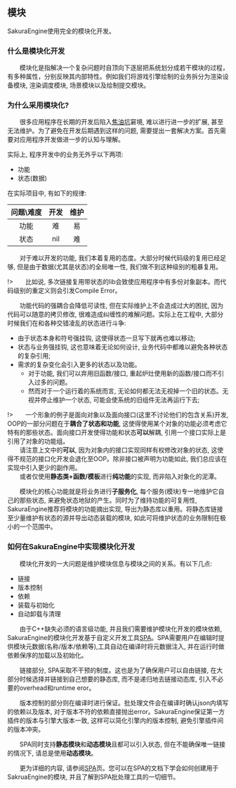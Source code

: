 <!--
 * @Author: your name
 * @Date: 2020-03-04 07:52:42
 * @LastEditTime: 2020-03-04 11:12:17
 * @LastEditors: Please set LastEditors
 * @Description: In User Settings Edit
 * @FilePath: \docs\Modules\README.md
 -->
## 模块
SakuraEngine使用完全的模块化开发。

### 什么是模块化开发
&emsp;&emsp;模块化是指解决一个复杂问题时自顶向下逐层把系统划分成若干模块的过程，有多种属性，分别反映其内部特性。例如我们将游戏引擎绘制的业务拆分为渲染设备模块, 渲染调度模块, 场景模块以及绘制提交模块。 

### 为什么采用模块化?
&emsp;&emsp;很多应用程序在长期的开发后陷入[焦油坑](https://zh.wikipedia.org/wiki/%E4%BA%BA%E6%9C%88%E7%A5%9E%E8%AF%9D#%E7%84%A6%E6%B2%B9%E5%9D%91)窘境, 难以进行进一步的扩展, 甚至无法维护。为了避免在开发后期遇到这样的问题, 需要提出一套解决方案。首先需要对应用程序开发做进一步的认知与理解。

实际上, 程序开发中的业务无外乎以下两项:
- 功能
- 状态(数据)

在实际项目中, 有如下的规律:

|问题\难度|开发|维护|
|:--:|:--:|:--:|
|功能|难|易|
|状态|nil|难|

&emsp;&emsp;对于难以开发的功能, 我们本着复用的态度。大部分时候代码级的复用已经足够, 但是由于数据(尤其是状态)的全局唯一性, 我们做不到这种级别的粗暴复用。

!>&emsp;&emsp;比如说, 多次链接复用带状态的lib会致使应用程序中有多份对象副本。而代码级别的重定义则会引发Compile Error。

&emsp;&emsp;功能代码的强耦合会降低可读性, 但在实际维护上不会造成过大的困扰, 因为代码可以随意的拷贝修改, 很难造成纠缠性的难解问题。实际上在工程中, 大部分时候我们在和各种交错凌乱的状态进行斗争:
- 由于状态本身和符号强挂钩, 这使得状态一旦写下就再也难以移动;
- 状态与业务强挂钩, 这也意味着无论如何设计, 业务代码中都难以避免各种状态的复杂引用;
- 需求的复杂变化会引入更多的状态以及功能。
  - 对于功能, 我们可以弃用旧函数/接口, 重起炉灶使用新的函数/接口而不引入过多的问题。
  - 然而对于一个运行着的系统而言, 无论如何都无法无视掉一个旧的状态。无视并停止维护一个状态, 可能会使系统的旧组件无法再运行下去;
  
!>&emsp;&emsp;一个形象的例子是面向对象以及面向接口(这里不讨论他们的包含关系)开发, OOP的一部分问题在于**耦合了状态和功能**, 这使得使用某个对象的功能必须考虑它特有的那些状态。面向接口开发使得功能和状态**可以**解耦, 引用一个接口实际上是引用了对象的功能组。 
</br>&emsp;&emsp;请注意上文中的**可以**, 因为对象内的接口实现同样有权修改对象的状态, 这使得不规范的接口化开发会退化至OOP。除非接口被声明为功能如此, 我们总应该在实现中引入更少的副作用。</br>&emsp;&emsp;或者仅使用**静态类+函数/模板**进行**纯功能**的实现, 而非陷入对象化的泥潭。

&emsp;&emsp;模块化的核心功能就是将业务进行**子服务化**, 每个服务(模块)专一地维护它自己的那些状态, 来避免状态地狱的产生。同时为了维持功能的可复用性, SakuraEngine推荐将模块的功能摘出实现, 导出为静态库以重用。将静态库链接至少量维护有状态的源并导出动态装载的模块, 如此可将维护状态的业务限制在极小的一个范围中。

### 如何在SakuraEngine中实现模块化开发
&emsp;&emsp;模块化开发的一大问题是维护模块信息与模块之间的关系。有以下几点:
- 链接
- 版本控制
- 依赖
- 装载与初始化
- 自动卸载与清理

&emsp;&emsp;由于C++缺失必须的语言级功能, 并且我们需要维护模块化开发的模块依赖, SakuraEngine的模块化开发基于自定义开发工具[SPA](../DevTools/SPA/SakuraPackageAdminister.md)。SPA需要用户在编辑时提供模块元数据(名称/版本/依赖等),工具自动在编译时将元数据注入, 并在运行时做依赖保序的加载以及初始化。

&emsp;&emsp;链接部分, SPA采取不干预的制度。这也是为了确保用户可以自由链接, 在大部分时候选择并链接到自己想要的静态库, 而不是递归地去链接动态库, 引入不必要的overhead和runtime eror。

&emsp;&emsp;版本控制的部分则在编译时进行保证。批处理文件会在编译时确认json内填写的依赖以及版本, 对于版本不符的依赖直接抛出error。SakuraEngine保证第一方插件的版本与引擎大版本一致, 这样可以简化引擎内的版本控制, 避免引擎插件间的版本冲突。

&emsp;&emsp;SPA同时支持**静态模块**和**动态模块**且都可以引入状态, 但在不能确保唯一链接的情况下, 请总是使用**动态模块**。

&emsp;&emsp;更为详细的内容, 请参阅[SPA](../DevTools/SPA/SakuraPackageAdminister.md)页。您可以在SPA的文档下学会如何创建用于SakruaEngine的模块, 并且了解到SPA批处理工具的一切细节。